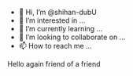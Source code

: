 - 👋 Hi, I’m @shihan-dubU
- 👀 I’m interested in ...
- 🌱 I’m currently learning ...
- 💞️ I’m looking to collaborate on ...
- 📫 How to reach me ...

<!---
shihan-dubU/shihan-dubU is a ✨ special ✨ repository because its `README.md` (this file) appears on your GitHub profile.
You can click the Preview link to take a look at your changes.
--->

Hello again friend of a friend
